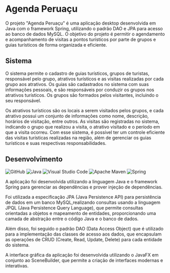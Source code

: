 # Agenda Peruaçu

O projeto "Agenda Peruaçu" é uma aplicação desktop desenvolvida em Java com o framework Spring, utilizando o padrão DAO e JPA para acesso ao banco de dados MySQL. O objetivo do projeto é permitir o agendamento e acompanhamento de visitas a pontos turísticos por parte de grupos e guias turísticos de forma organizada e eficiente.

## Sistema

O sistema permite o cadastro de guias turísticos, grupos de turistas, responsável pelo grupo, atrativos turísticos e as visitas realizadas por cada grupo aos atrativos.
Os guias são cadastrados no sistema com suas informações pessoais, e são responsáveis por conduzir os grupos nos atrativos turísticos. Os grupos são formados pelos visitantes, incluindo o seu responsável.

Os atrativos turísticos são os locais a serem visitados pelos grupos, e cada atrativo possui um conjunto de informações como nome, descrição, horários de visitação, entre outros. As visitas são registradas no sistema, indicando o grupo que realizou a visita, o atrativo visitado e o período em que a visita ocorreu.
Com esse sistema, é possível ter um controle eficiente das visitas turísticas realizadas na região, além de gerenciar os guias turísticos e suas respectivas responsabilidades.

## Desenvolvimento
![GitHub](https://img.shields.io/badge/github-%23121011.svg?style=for-the-badge&logo=github&logoColor=white)
![Java](https://img.shields.io/badge/java-%23ED8B00.svg?style=for-the-badge&logo=java&logoColor=white)
![Visual Studio Code](https://img.shields.io/badge/Visual%20Studio%20Code-0078d7.svg?style=for-the-badge&logo=visual-studio-code&logoColor=white)
![Apache Maven](https://img.shields.io/badge/Apache%20Maven-C71A36?style=for-the-badge&logo=Apache%20Maven&logoColor=white)
![Spring](https://img.shields.io/badge/spring-%236DB33F.svg?style=for-the-badge&logo=spring&logoColor=white)


A aplicação foi desenvolvida utilizando a linguagem Java e o framework Spring para gerenciar as dependências e prover injeção de dependências.

Foi utilizada a especificação JPA (Java Persistence API) para persistência de dados em um banco MySQL,realizando consultas usando a linguagem JPQL (Java Persistence Query Language), que permite consultas orientadas a objetos e mapeamento de entidades, proporcionando uma camada de abstração entre o código Java e o banco de dados.

Além disso, foi seguido o padrão DAO (Data Access Object) que é utilizado para a implementação das classes de acesso aos dados, que encapsulam as operações de CRUD (Create, Read, Update, Delete) para cada entidade do sistema.

A interface gráfica da aplicação foi desenvolvida utilizando o JavaFX em conjunto ao SceneBuilder, que permite a criação de interfaces modernas e interativas.
